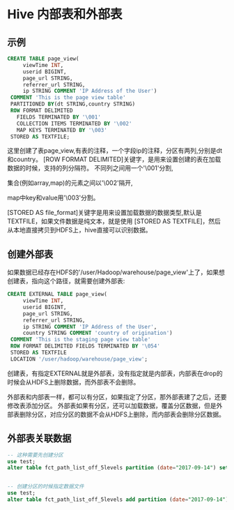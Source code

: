 Hive 内部表和外部表
=====

## 示例

```sql
CREATE TABLE page_view(
     viewTime INT,
     userid BIGINT,
     page_url STRING,
     referrer_url STRING,
     ip STRING COMMENT 'IP Address of the User')
 COMMENT 'This is the page view table'
 PARTITIONED BY(dt STRING,country STRING)
 ROW FORMAT DELIMITED
   FIELDS TERMINATED BY '\001'
   COLLECTION ITEMS TERMINATED BY '\002'
   MAP KEYS TERMINATED BY '\003'
 STORED AS TEXTFILE;
```

这里创建了表page_view,有表的注释，一个字段ip的注释，分区有两列,分别是dt和country。
[ROW FORMAT DELIMITED]关键字，是用来设置创建的表在加载数据的时候，支持的列分隔符。
不同列之间用一个'\001'分割,

集合(例如array,map)的元素之间以'\002'隔开,

map中key和value用'\003'分割。

[STORED AS file_format]关键字是用来设置加载数据的数据类型,默认是TEXTFILE，如果文件数据是纯文本，就是使用 [STORED AS TEXTFILE]，然后从本地直接拷贝到HDFS上，hive直接可以识别数据。

## 创建外部表

如果数据已经存在HDFS的'/user/Hadoop/warehouse/page_view'上了，如果想创建表，指向这个路径，就需要创建外部表:

```sql
CREATE EXTERNAL TABLE page_view(
     viewTime INT,
     userid BIGINT,
     page_url STRING,
     referrer_url STRING,
     ip STRING COMMENT 'IP Address of the User',
     country STRING COMMENT 'country of origination')
 COMMENT 'This is the staging page view table'
 ROW FORMAT DELIMITED FIELDS TERMINATED BY '\054'
 STORED AS TEXTFILE
 LOCATION '/user/hadoop/warehouse/page_view';
```

创建表，有指定EXTERNAL就是外部表，没有指定就是内部表，内部表在drop的时候会从HDFS上删除数据，而外部表不会删除。

外部表和内部表一样，都可以有分区，如果指定了分区，那外部表建了之后，还要修改表添加分区。
外部表如果有分区，还可以加载数据，覆盖分区数据，但是外部表删除分区，对应分区的数据不会从HDFS上删除，而内部表会删除分区数据。

## 外部表关联数据

```sql
-- 这种需要先创建分区
use test;
alter table fct_path_list_off_5levels partition (date="2017-09-14") set location 'hdfs://nameservice1/user/hive/warehouse/test.db/fct_path_list_off_5levels/date=2017-09-14';


-- 创建分区的时候指定数据文件
use test;
alter table fct_path_list_off_5levels add partition (date="2017-09-14") location 'hdfs://nameservice1/user/hive/warehouse/test.db/fct_path_list_off_5levels/date=2017-09-14';

```